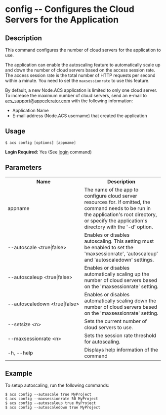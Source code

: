 # config -- Configures the Cloud Servers for the Application</h2>

## Description

This command configures the number of cloud servers for the application to use.

The application can enable the autoscaling feature to automatically scale up and down the number of
cloud servers based on the access session rate.  The access session rate is the total number of HTTP
requests per second within a minute. You need to set the `maxsessionrate` to use this feature.

By default, a new Node.ACS application is limited to only one cloud server. To increase the maximum
number of cloud servers, send an e-mail to acs_support@appcelerator.com with the following information:

  * Application Name
  * E-mail address (Node.ACS username) that created the application

## Usage

`$ acs config [options] [appname]`

**Login Required:** Yes (See [login](#!/guide/node_cli_login) command)

## Parameters

<table class="doc_content_table">
    <tbody>
    <tr>
        <th>Name</th>
        <th>Description</th>
    </tr>
    <tr>
        <td>appname</td>
        <td>
            The name of the app to configure cloud server resources for. If omitted, the command needs to be run
            in the application's root directory, or specify the application's directory with the '-d' option.
        </td>
    </tr>
    <tr>
        <td nowrap>--autoscale &lt;true|false&gt;</td>
        <td>Enables or disables autoscaling.  This setting must be enabled to set the 'maxsessionrate', 'autoscaleup' and 'autoscaledown' settings.</td>
    </tr>
    <tr>
        <td nowrap>--autoscaleup &lt;true|false&gt;</td>
        <td>Enables or disables automatically scaling up the number of cloud servers based on the 'maxsessionrate' setting.</td>
    </tr>
    <tr>
        <td nowrap>--autoscaledown &lt;true|false&gt;</td>
        <td>Enables or disables automatically scaling down the number of cloud servers based on the 'maxsessionrate' setting.</td>
    </tr>
    <tr>
        <td nowrap>--setsize &lt;n&gt;</td>
        <td>Sets the current number of cloud servers to use.</td>
    </tr>
    <tr>
        <td nowrap>--maxsessionrate &lt;n&gt;</td>
        <td>Sets the session rate threshold for autoscaling.</td>
    </tr>
    <tr>
        <td>-h, --help</td>
        <td>Displays help information of the command</td>
    </tr>
    </tbody>
</table>

## Example

To setup autoscaling, run the following commands:

    $ acs config --autoscale true MyProject
    $ acs config --maxsessionrate 50 MyProject
    $ acs config --autoscaleup true MyProject
    $ acs config --autoscaledown true MyProject

